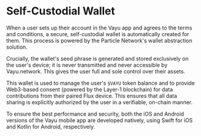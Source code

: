 # Self-Custodial Wallet

When a user sets up their account in the Vayu app and agrees to the terms and conditions, a secure, self-custodial wallet is automatically created for them. This process is powered by the Particle Network's wallet abstraction solution.

Crucially, the wallet's seed phrase is generated and stored exclusively on the user's device; it is never transmitted and never accessible by Vayu.network. This gives the user full and sole control over their assets.

This wallet is used to manage the user's `$VAYU` token balance and to provide Web3-based consent (powered by the Layer-1 blockchain) for data contributions from their paired Flux device. This ensures that all data sharing is explicitly authorized by the user in a verifiable, on-chain manner.

<!-- TODO: add update details about app tech stack -->
To ensure the best performance and security, both the iOS and Android versions of the Vayu mobile app are developed natively, using Swift for iOS and Kotlin for Android, respectively. 